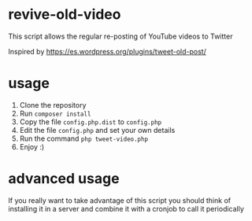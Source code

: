 # revive-old-video
This script allows the regular re-posting of YouTube videos to Twitter

Inspired by https://es.wordpress.org/plugins/tweet-old-post/

# usage

1. Clone the repository
2. Run ```composer install```
3. Copy the file ```config.php.dist``` to ```config.php```
4. Edit the file ```config.php``` and set your own details
5. Run the command ```php tweet-video.php```
6. Enjoy :)

# advanced usage

If you really want to take advantage of this script you should think of installing it in a server and combine it with a cronjob to call it periodically
